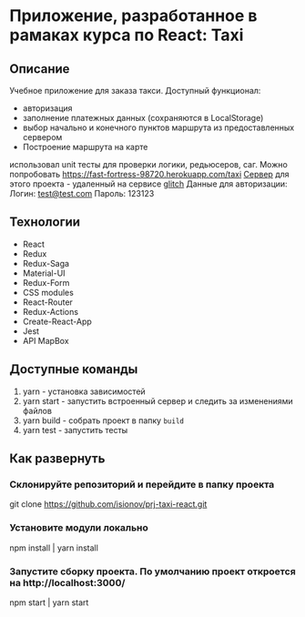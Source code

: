 # Приложение, разработанное в рамаках курса по React: Taxi

## Описание

Учебное приложение для заказа такси. Доступный функционал:

- авторизация
- заполнение платежных данных (сохраняются в LocalStorage)
- выбор начально и конечного пунктов маршрута из предоставленных сервером
- Построение маршрута на карте

использовал unit тесты для проверки логики, редьюсеров, саг.
Можно попробовать https://fast-fortress-98720.herokuapp.com/taxi
[Сервер](https://loft-taxi.glitch.me/) для этого проекта - удаленный на сервисе [glitch](https://glitch.com/)
Данные для авторизации:
Логин: test@test.com
Пароль: 123123

## Технологии

- React
- Redux
- Redux-Saga
- Material-UI
- Redux-Form
- CSS modules
- React-Router
- Redux-Actions
- Create-React-App
- Jest
- API MapBox

## Доступные команды

1. yarn - установка зависимостей
2. yarn start - запустить встроенный сервер и следить за изменениями файлов
3. yarn build - собрать проект в папку `build`
4. yarn test - запустить тесты

## Как развернуть

### Склонируйте репозиторий и перейдите в папку проекта

git clone https://github.com/isionov/prj-taxi-react.git

### Установите модули локально

npm install | yarn install

### Запустите сборку проекта. По умолчанию проект откроется на http://localhost:3000/

npm start | yarn start
